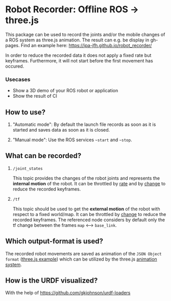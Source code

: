 # Robot Recorder: Offline ROS -> three.js

This package can be used to record the joints and/or the mobile changes of a ROS system as three.js animation.
The result can e.g. be display in gh-pages. Find an example here: https://ipa-jfh.github.io/robot_recorder/

In order to reduce the recorded data it does not apply a fixed rate but keyframes. Furthermore, it will not start before the first movement has occured.

### Usecases

- Show a 3D demo of your ROS robot or application
- Show the result of CI

## How to use?

1. "Automatic mode": By default the launch file records as soon as it is started and saves data as soon as it is closed. 

1. "Manual mode": Use the ROS services `~start` and `~stop`.

## What can be recorded?

1. `/joint_states` 

    This topic provides the changes of the robot joints and represents the **internal motion** of the robot. It can be throttled by [rate][1] and by [change][2] to reduce the recorded keyframes.
  
1. `/tf`

    This topic should be used to get the **external motion** of the robot with respect to a fixed world/map. It can be throttled by [change][3] to reduce the recorded keyframes. The referenced node considers by default only the tf change between the frames `map` <--> `base_link`.
  
## Which output-format is used?

The recorded robot movements are saved as animation of the `JSON Object format` ([three.js example][1]) which can be utilized by the three.js [animation system][2].

## How is the URDF visualized?

With the help of https://github.com/gkjohnson/urdf-loaders

[1]: http://wiki.ros.org/tf#change_notifier
[2]: ./scripts/throttle_joints_by_change
[3]: http://wiki.ros.org/topic_tools/throttle
[4]: https://threejs.org/examples/#webgl_animation_keyframes_json
[5]:https://threejs.org/docs/#manual/introduction/Animation-system
